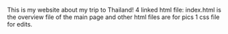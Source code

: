 This is my website about my trip to Thailand!
4 linked html file: index.html is the overview file of the main page and other html files are for pics
1 css file for edits.
